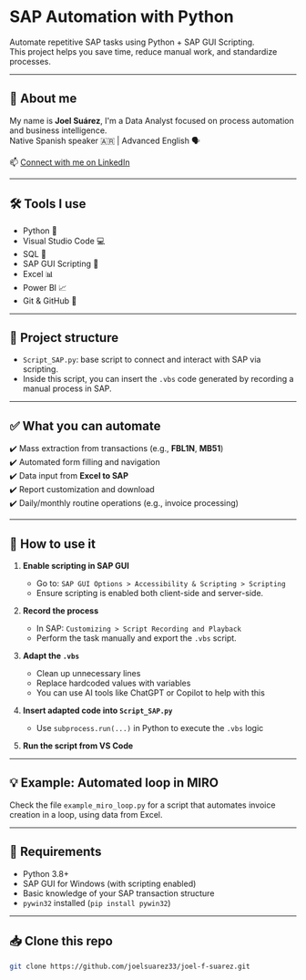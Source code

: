 # SAP Automation with Python

Automate repetitive SAP tasks using Python + SAP GUI Scripting.  
This project helps you save time, reduce manual work, and standardize processes.

---

## 👋 About me

My name is **Joel Suárez**, I'm a Data Analyst focused on process automation and business intelligence.  
Native Spanish speaker 🇦🇷 | Advanced English 🗣️

📫 [Connect with me on LinkedIn](https://www.linkedin.com/in/joel-f-suarez/)

---

## 🛠️ Tools I use

- Python 🐍
- Visual Studio Code 💻
- SQL 💾
- SAP GUI Scripting 📘
- Excel 📊
- Power BI 📈
- Git & GitHub 🔧

---

## 📂 Project structure

- `Script_SAP.py`: base script to connect and interact with SAP via scripting.
- Inside this script, you can insert the `.vbs` code generated by recording a manual process in SAP.

---

## ✅ What you can automate

✔️ Mass extraction from transactions (e.g., **FBL1N**, **MB51**)  
✔️ Automated form filling and navigation  
✔️ Data input from **Excel to SAP**  
✔️ Report customization and download  
✔️ Daily/monthly routine operations (e.g., invoice processing)

---

## 🚀 How to use it

1. **Enable scripting in SAP GUI**  
   - Go to: `SAP GUI Options > Accessibility & Scripting > Scripting`
   - Ensure scripting is enabled both client-side and server-side.

2. **Record the process**  
   - In SAP: `Customizing > Script Recording and Playback`
   - Perform the task manually and export the `.vbs` script.

3. **Adapt the `.vbs`**  
   - Clean up unnecessary lines  
   - Replace hardcoded values with variables  
   - You can use AI tools like ChatGPT or Copilot to help with this

4. **Insert adapted code into `Script_SAP.py`**  
   - Use `subprocess.run(...)` in Python to execute the `.vbs` logic

5. **Run the script from VS Code**

---

## 💡 Example: Automated loop in MIRO

Check the file `example_miro_loop.py` for a script that automates invoice creation in a loop, using data from Excel.

---

## 📎 Requirements

- Python 3.8+
- SAP GUI for Windows (with scripting enabled)
- Basic knowledge of your SAP transaction structure
- `pywin32` installed (`pip install pywin32`)

---

## 📥 Clone this repo

```bash
git clone https://github.com/joelsuarez33/joel-f-suarez.git
